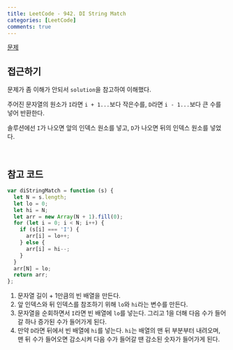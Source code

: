 ```yaml
---
title: LeetCode - 942. DI String Match
categories: [LeetCode]
comments: true
---
```


[문제](https://leetcode.com/problems/di-string-match/)

## 접근하기

문제가 좀 이해가 안되서 `solution`을 참고하여 이해했다.

주어진 문자열의 원소가 `I`라면 `i + 1...`보다 작은수를, `D`라면 `i - 1...`보다 큰 수를 넣어 반환한다.

솔루션에선 `I`가 나오면 앞의 인덱스 원소를 넣고, `D`가 나오면 뒤의 인덱스 원소를 넣었다.

<br>

## 참고 코드

```js
var diStringMatch = function (s) {
  let N = s.length;
  let lo = 0;
  let hi = N;
  let arr = new Array(N + 1).fill(0);
  for (let i = 0; i < N; i++) {
    if (s[i] === 'I') {
      arr[i] = lo++;
    } else {
      arr[i] = hi--;
    }
  }
  arr[N] = lo;
  return arr;
};
```

1. 문자열 길이 + 1만큼의 빈 배열을 만든다.
2. 앞 인덱스와 뒤 인덱스를 참조하기 위해 `lo`와 `hi`라는 변수를 만든다.
3. 문자열을 순회하면서 `I`라면 빈 배열에 `lo`를 넣는다. 그리고 1을 더해 다음 수가 들어갈 하나 증가된 수가 들어가게 된다.
4. 만약 `D`라면 뒤에서 빈 배열에 `hi`를 넣는다. `hi`는 배열의 맨 뒤 부분부터 내려오며, 맨 뒤 수가 들어오면 감소시켜 다음 수가 들어갈 땐 감소된 숫자가 들어가게 된다.
